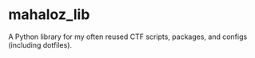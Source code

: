 # mahaloz_lib
A Python library for my often reused CTF scripts, packages, and configs (including dotfiles).
